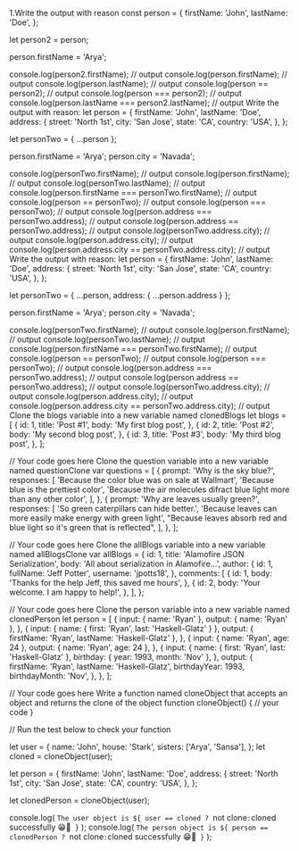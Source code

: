 1.Write the output with reason
const person = {
  firstName: 'John',
  lastName: 'Doe',
};

let person2 = person;

person.firstName = 'Arya';

console.log(person2.firstName); // output
console.log(person.firstName); // output
console.log(person.lastName); // output
console.log(person == person2); // output
console.log(person === person2); // output
console.log(person.lastName === person2.lastName); // output
Write the output with reason:
let person = {
  firstName: 'John',
  lastName: 'Doe',
  address: {
    street: 'North 1st',
    city: 'San Jose',
    state: 'CA',
    country: 'USA',
  },
};

let personTwo = { ...person };

person.firstName = 'Arya';
person.city = 'Navada';

console.log(personTwo.firstName); // output
console.log(person.firstName); // output
console.log(personTwo.lastName); // output
console.log(person.firstName === personTwo.firstName); // output
console.log(person == personTwo); // output
console.log(person === personTwo); // output
console.log(person.address === personTwo.address); // output
console.log(person.address == personTwo.address); // output
console.log(personTwo.address.city); // output
console.log(person.address.city); // output
console.log(person.address.city == personTwo.address.city); // output
Write the output with reason:
let person = {
  firstName: 'John',
  lastName: 'Doe',
  address: {
    street: 'North 1st',
    city: 'San Jose',
    state: 'CA',
    country: 'USA',
  },
};

let personTwo = { ...person, address: { ...person.address } };

person.firstName = 'Arya';
person.city = 'Navada';

console.log(personTwo.firstName); // output
console.log(person.firstName); // output
console.log(personTwo.lastName); // output
console.log(person.firstName === personTwo.firstName); // output
console.log(person == personTwo); // output
console.log(person === personTwo); // output
console.log(person.address === personTwo.address); // output
console.log(person.address == personTwo.address); // output
console.log(personTwo.address.city); // output
console.log(person.address.city); // output
console.log(person.address.city == personTwo.address.city); // output
Clone the blogs variable into a new variable named clonedBlogs
let blogs = [
  {
    id: 1,
    title: 'Post #1',
    body: 'My first blog post',
  },
  {
    id: 2,
    title: 'Post #2',
    body: 'My second blog post',
  },
  {
    id: 3,
    title: 'Post #3',
    body: 'My third blog post',
  },
];

// Your code goes here
Clone the question variable into a new variable named questionClone
var questions = [
  {
    prompt: 'Why is the sky blue?',
    responses: [
      'Because the color blue was on sale at Wallmart',
      'Because blue is the prettiest color',
      'Because the air molecules difract blue light more than any other color',
    ],
  },
  {
    prompt: 'Why are leaves usually green?',
    responses: [
      'So green caterpillars can hide better.',
      'Because leaves can more easily make energy with green light',
      "Because leaves absorb red and blue light so it's green that is reflected",
    ],
  },
];

// Your code goes here
Clone the allBlogs variable into a new variable named allBlogsClone
var allBlogs = {
  id: 1,
  title: 'Alamofire JSON Serialization',
  body: 'All about serialization in Alamofire...',
  author: {
    id: 1,
    fullName: 'Jeff Potter',
    username: 'jpotts18',
  },
  comments: [
    {
      id: 1,
      body: 'Thanks for the help Jeff, this saved me hours',
    },
    {
      id: 2,
      body: 'Your welcome. I am happy to help!',
    },
  ],
};

// Your code goes here
Clone the person variable into a new variable named clonedPerson
let person = [
  {
    input: { name: 'Ryan' },
    output: { name: 'Ryan' },
  },
  {
    input: { name: { first: 'Ryan', last: 'Haskell-Glatz' } },
    output: { firstName: 'Ryan', lastName: 'Haskell-Glatz' },
  },
  {
    input: { name: 'Ryan', age: 24 },
    output: { name: 'Ryan', age: 24 },
  },
  {
    input: {
      name: { first: 'Ryan', last: 'Haskell-Glatz' },
      birthday: { year: 1993, month: 'Nov' },
    },
    output: {
      firstName: 'Ryan',
      lastName: 'Haskell-Glatz',
      birthdayYear: 1993,
      birthdayMonth: 'Nov',
    },
  },
];

// Your code goes here
Write a function named cloneObject that accepts an object and returns the clone of the object
function cloneObject() {
  // your code
}

// Run the test below to check your function

let user = {
  name: 'John',
  house: 'Stark',
  sisters: ['Arya', 'Sansa'],
};
let cloned = cloneObject(user);

let person = {
  firstName: 'John',
  lastName: 'Doe',
  address: {
    street: 'North 1st',
    city: 'San Jose',
    state: 'CA',
    country: 'USA',
  },
};

let clonedPerson = cloneObject(user);

console.log(
  `The user object is ${
    user == cloned ? `not clone` : `cloned successfully 😁👑`
  }`
);
console.log(
  `The person object is ${
    person == clonedPerson ? `not clone` : `cloned successfully 😁👑`
  }`
);

